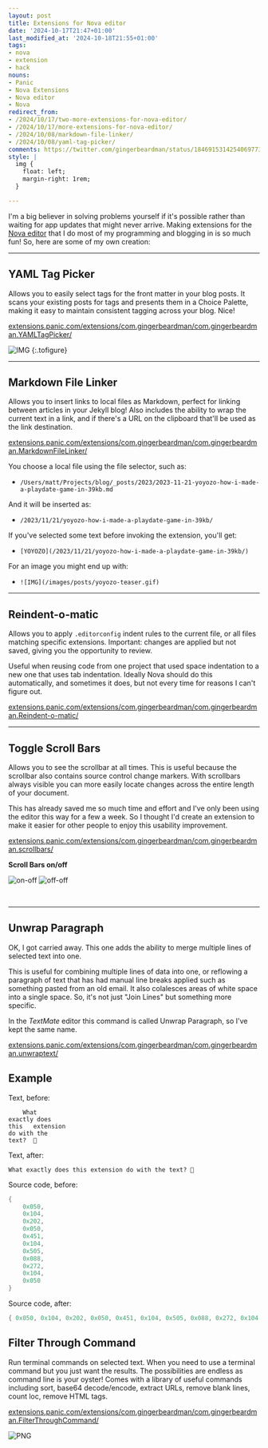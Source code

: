 ```yaml
---
layout: post
title: Extensions for Nova editor
date: '2024-10-17T21:47+01:00'
last_modified_at: '2024-10-18T21:55+01:00'
tags:
- nova
- extension
- hack
nouns:
- Panic
- Nova Extensions
- Nova editor
- Nova
redirect_from:
- /2024/10/17/two-more-extensions-for-nova-editor/
- /2024/10/17/more-extensions-for-nova-editor/
- /2024/10/08/markdown-file-linker/
- /2024/10/08/yaml-tag-picker/
comments: https://twitter.com/gingerbeardman/status/1846915314254069773
style: |
  img {
    float: left;
    margin-right: 1rem;
  }

---
```


I'm a big believer in solving problems yourself if it's possible rather than waiting for app updates that might never arrive. Making extensions for the [Nova editor](https://nova.app) that I do most of my programming and blogging in is so much fun! So, here are some of my own creation:

----

## YAML Tag Picker

Allows you to easily select tags for the front matter in your blog posts. It scans your existing posts for tags and presents them in a Choice Palette, making it easy to maintain consistent tagging across your blog. Nice!

[extensions.panic.com/extensions/com.gingerbeardman/com.gingerbeardman.YAMLTagPicker/](https://extensions.panic.com/extensions/com.gingerbeardman/com.gingerbeardman.YAMLTagPicker/)

![IMG](/images/posts/yaml-tag-picker.png "Searching existing tags for the word “play”")
{:.tofigure}

----

## Markdown File Linker

Allows you to insert links to local files as Markdown, perfect for linking between articles in your Jekyll blog! Also includes the ability to wrap the current text in a link, and if there's a URL on the clipboard that'll be used as the link destination.

[extensions.panic.com/extensions/com.gingerbeardman/com.gingerbeardman.MarkdownFileLinker/](https://extensions.panic.com/extensions/com.gingerbeardman/com.gingerbeardman.MarkdownFileLinker/)

You choose a local file using the file selector, such as:

- `/Users/matt/Projects/blog/_posts/2023/2023-11-21-yoyozo-how-i-made-a-playdate-game-in-39kb.md`

And it will be inserted as:

- `/2023/11/21/yoyozo-how-i-made-a-playdate-game-in-39kb/`

If you've selected some text before invoking the extension, you'll get:

- `[YOYOZO](/2023/11/21/yoyozo-how-i-made-a-playdate-game-in-39kb/)`

For an image you might end up with:

- `![IMG](∕images/posts/yoyozo-teaser.gif)`

----

## Reindent-o-matic

Allows you to apply `.editorconfig` indent rules to the current file, or all files matching specific extensions. Important: changes are applied but not saved, giving you the opportunity to review.

 Useful when reusing code from one project that used space indentation to a new one that uses tab indentation. Ideally Nova should do this automatically, and sometimes it does, but not every time for reasons I can't figure out.

[extensions.panic.com/extensions/com.gingerbeardman/com.gingerbeardman.Reindent-o-matic/](https://extensions.panic.com/extensions/com.gingerbeardman/com.gingerbeardman.Reindent-o-matic/)

----

## Toggle Scroll Bars

Allows you to see the scrollbar at all times. This is useful because the scrollbar also contains source control change markers. With scrollbars always visible you can more easily locate changes across the entire length of your document.

This has already saved me so much time and effort and I've only been using the editor this way for a few a week. So I thought I'd create an extension to make it easier for other people to enjoy this usability improvement.

[extensions.panic.com/extensions/com.gingerbeardman/com.gingerbeardman.scrollbars/](https://extensions.panic.com/extensions/com.gingerbeardman/com.gingerbeardman.scrollbars/)

**Scroll Bars on/off**

![on-off](/images/posts/scrollbars-on-minimap-off.png) ![off-off](/images/posts/scrollbars-off-minimap-off.png) 

<br clear="both">

----

## Unwrap Paragraph

OK, I got carried away. This one adds the ability to merge multiple lines of selected text into one.

This is useful for combining multiple lines of data into one, or reflowing a paragraph of text that has had manual line breaks applied such as something pasted from an old email. It also colalesces areas of white space into a single space. So, it's not just "Join Lines" but something more specific.

In the _TextMate_ editor this command is called Unwrap Paragraph, so I've kept the same name.

[extensions.panic.com/extensions/com.gingerbeardman/com.gingerbeardman.unwraptext/](https://extensions.panic.com/extensions/com.gingerbeardman/com.gingerbeardman.unwraptext/)

## Example

Text, before:
```
	What 
exactly does  
this   extension	
do with the
text?  🤔
```

Text, after:
```
What exactly does this extension do with the text? 🤔
```

Source code, before:
```lua
{
	0x050,
	0x104,
	0x202,
	0x050,
	0x451,
	0x104,
	0x505,
	0x088,
	0x272,
	0x104,
	0x050
}
```

Source code, after:
```lua
{ 0x050, 0x104, 0x202, 0x050, 0x451, 0x104, 0x505, 0x088, 0x272, 0x104, 0x050 }
```

## Filter Through Command

Run terminal commands on selected text. When you need to use a terminal command but you just want the results. The possibilities are endless as command line is your oyster! Comes with a library of useful commands including sort, base64 decode/encode, extract URLs, remove blank lines, count loc, remove HTML tags.

[extensions.panic.com/extensions/com.gingerbeardman/com.gingerbeardman.FilterThroughCommand/](https://extensions.panic.com/extensions/com.gingerbeardman/com.gingerbeardman.FilterThroughCommand/)

![PNG](/images/posts/nova-filter-through-command.png)
